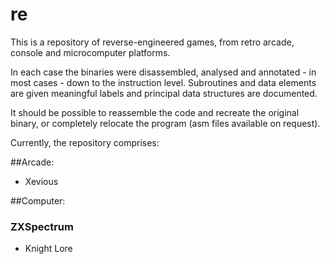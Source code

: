 # re
This is a repository of reverse-engineered games, from retro arcade, console and microcomputer platforms.

In each case the binaries were disassembled, analysed and annotated - in most cases - down to the instruction level. Subroutines and data elements are given meaningful labels and principal data structures are documented.

It should be possible to reassemble the code and recreate the original binary, or completely relocate the program (asm files available on request).

Currently, the repository comprises:

##Arcade:

- Xevious

##Computer:

### ZXSpectrum

* Knight Lore

